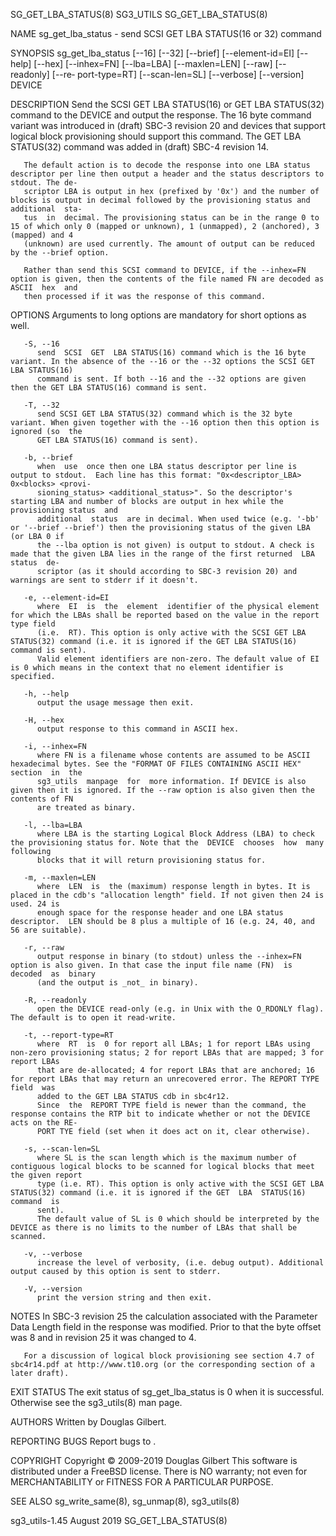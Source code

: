 SG_GET_LBA_STATUS(8)							   SG3_UTILS							  SG_GET_LBA_STATUS(8)

NAME
       sg_get_lba_status - send SCSI GET LBA STATUS(16 or 32) command

SYNOPSIS
       sg_get_lba_status  [--16]  [--32]  [--brief]  [--element-id=EI]	[--help]  [--hex]  [--inhex=FN] [--lba=LBA] [--maxlen=LEN] [--raw] [--readonly] [--re‐
       port-type=RT] [--scan-len=SL] [--verbose] [--version] DEVICE

DESCRIPTION
       Send the SCSI GET LBA STATUS(16) or GET LBA STATUS(32) command to the DEVICE and output the response. The 16 byte command  variant  was	introduced  in
       (draft)	SBC-3 revision 20 and devices that support logical block provisioning should support this command. The GET LBA STATUS(32) command was added in
       (draft) SBC-4 revision 14.

       The default action is to decode the response into one LBA status descriptor per line then output a header and the status descriptors to stdout. The de‐
       scriptor LBA is output in hex (prefixed by '0x') and the number of blocks is output in decimal followed by the provisioning status and additional  sta‐
       tus  in	decimal. The provisioning status can be in the range 0 to 15 of which only 0 (mapped or unknown), 1 (unmapped), 2 (anchored), 3 (mapped) and 4
       (unknown) are used currently. The amount of output can be reduced by the --brief option.

       Rather than send this SCSI command to DEVICE, if the --inhex=FN option is given, then the contents of the file named FN are decoded as  ASCII  hex  and
       then processed if it was the response of this command.

OPTIONS
       Arguments to long options are mandatory for short options as well.

       -S, --16
	      send  SCSI  GET  LBA STATUS(16) command which is the 16 byte variant. In the absence of the --16 or the --32 options the SCSI GET LBA STATUS(16)
	      command is sent. If both --16 and the --32 options are given then the GET LBA STATUS(16) command is sent.

       -T, --32
	      send SCSI GET LBA STATUS(32) command which is the 32 byte variant. When given together with the --16 option then this option is ignored (so  the
	      GET LBA STATUS(16) command is sent).

       -b, --brief
	      when  use	 once then one LBA status descriptor per line is output to stdout.  Each line has this format: "0x<descriptor_LBA>  0x<blocks> <provi‐
	      sioning_status> <additional_status>". So the descriptor's starting LBA and number of blocks are output in hex while the provisioning status  and
	      additional  status  are in decimal. When used twice (e.g. '-bb' or '--brief --brief') then the provisioning status of the given LBA (or LBA 0 if
	      the --lba option is not given) is output to stdout. A check is made that the given LBA lies in the range of the first returned  LBA  status  de‐
	      scriptor (as it should according to SBC-3 revision 20) and warnings are sent to stderr if it doesn't.

       -e, --element-id=EI
	      where  EI	 is  the  element  identifier of the physical element for which the LBAs shall be reported based on the value in the report type field
	      (i.e.  RT). This option is only active with the SCSI GET LBA STATUS(32) command (i.e. it is ignored if the GET LBA STATUS(16) command is sent).
	      Valid element identifiers are non-zero. The default value of EI is 0 which means in the context that no element identifier is specified.

       -h, --help
	      output the usage message then exit.

       -H, --hex
	      output response to this command in ASCII hex.

       -i, --inhex=FN
	      where FN is a filename whose contents are assumed to be ASCII hexadecimal bytes. See the "FORMAT OF FILES CONTAINING ASCII HEX" section  in  the
	      sg3_utils	 manpage  for  more information. If DEVICE is also given then it is ignored. If the --raw option is also given then the contents of FN
	      are treated as binary.

       -l, --lba=LBA
	      where LBA is the starting Logical Block Address (LBA) to check the provisioning status for. Note that the	 DEVICE	 chooses  how  many  following
	      blocks that it will return provisioning status for.

       -m, --maxlen=LEN
	      where  LEN  is  the (maximum) response length in bytes. It is placed in the cdb's "allocation length" field. If not given then 24 is used. 24 is
	      enough space for the response header and one LBA status descriptor.  LEN should be 8 plus a multiple of 16 (e.g. 24, 40, and 56 are suitable).

       -r, --raw
	      output response in binary (to stdout) unless the --inhex=FN option is also given. In that case the input file name (FN)  is  decoded  as	binary
	      (and the output is _not_ in binary).

       -R, --readonly
	      open the DEVICE read-only (e.g. in Unix with the O_RDONLY flag).	The default is to open it read-write.

       -t, --report-type=RT
	      where  RT	 is  0 for report all LBAs; 1 for report LBAs using non-zero provisioning status; 2 for report LBAs that are mapped; 3 for report LBAs
	      that are de-allocated; 4 for report LBAs that are anchored; 16 for report LBAs that may return an unrecovered error. The REPORT TYPE  field  was
	      added to the GET LBA STATUS cdb in sbc4r12.
	      Since  the  REPORT TYPE field is newer than the command, the response contains the RTP bit to indicate whether or not the DEVICE acts on the RE‐
	      PORT TYE field (set when it does act on it, clear otherwise).

       -s, --scan-len=SL
	      where SL is the scan length which is the maximum number of contiguous logical blocks to be scanned for logical blocks that meet the given report
	      type (i.e. RT). This option is only active with the SCSI GET LBA STATUS(32) command (i.e. it is ignored if the GET  LBA  STATUS(16)  command  is
	      sent).
	      The default value of SL is 0 which should be interpreted by the DEVICE as there is no limits to the number of LBAs that shall be scanned.

       -v, --verbose
	      increase the level of verbosity, (i.e. debug output). Additional output caused by this option is sent to stderr.

       -V, --version
	      print the version string and then exit.

NOTES
       In  SBC-3 revision 25 the calculation associated with the Parameter Data Length field in the response was modified. Prior to that the byte offset was 8
       and in revision 25 it was changed to 4.

       For a discussion of logical block provisioning see section 4.7 of sbc4r14.pdf at http://www.t10.org (or the corresponding section of a later draft).

EXIT STATUS
       The exit status of sg_get_lba_status is 0 when it is successful. Otherwise see the sg3_utils(8) man page.

AUTHORS
       Written by Douglas Gilbert.

REPORTING BUGS
       Report bugs to <dgilbert at interlog dot com>.

COPYRIGHT
       Copyright © 2009-2019 Douglas Gilbert
       This software is distributed under a FreeBSD license. There is NO warranty; not even for MERCHANTABILITY or FITNESS FOR A PARTICULAR PURPOSE.

SEE ALSO
       sg_write_same(8), sg_unmap(8), sg3_utils(8)

sg3_utils-1.45								  August 2019							  SG_GET_LBA_STATUS(8)

